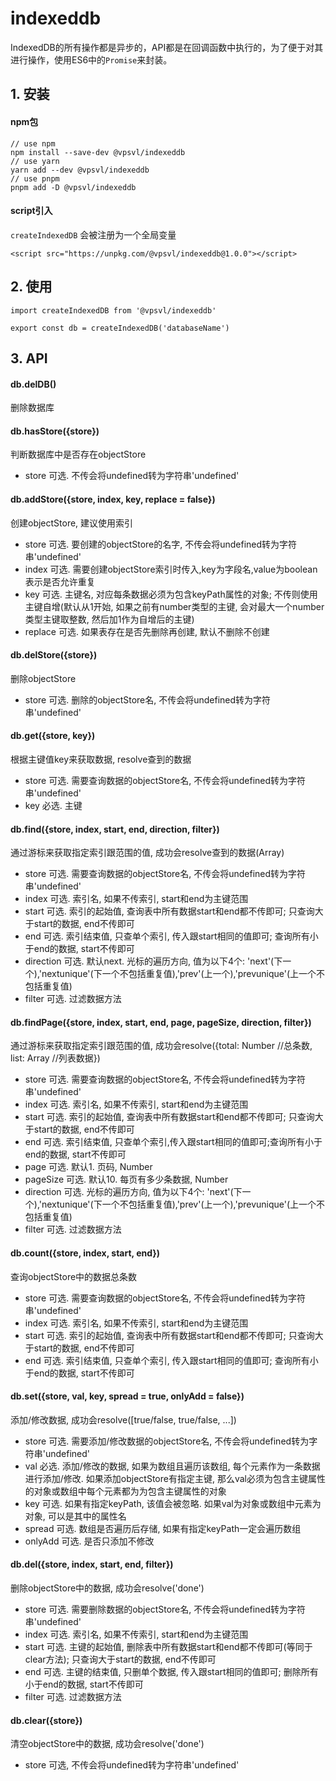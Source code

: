 # indexeddb

IndexedDB的所有操作都是异步的，API都是在回调函数中执行的，为了便于对其进行操作，使用ES6中的`Promise`来封装。

## 1. 安装

#### npm包

```
// use npm
npm install --save-dev @vpsvl/indexeddb
// use yarn
yarn add --dev @vpsvl/indexeddb
// use pnpm
pnpm add -D @vpsvl/indexeddb
```

#### script引入

`createIndexedDB` 会被注册为一个全局变量

```
<script src="https://unpkg.com/@vpsvl/indexeddb@1.0.0"></script>
```

## 2. 使用

```
import createIndexedDB from '@vpsvl/indexeddb'

export const db = createIndexedDB('databaseName')
```

## 3. API

#### db.delDB()

删除数据库

#### db.hasStore({store})

判断数据库中是否存在objectStore

* store 可选. 不传会将undefined转为字符串'undefined'

#### db.addStore({store, index, key, replace = false})

创建objectStore, 建议使用索引

* store 可选. 要创建的objectStore的名字, 不传会将undefined转为字符串'undefined'
* index 可选. 需要创建objectStore索引时传入,key为字段名,value为boolean表示是否允许重复
* key 可选. 主键名, 对应每条数据必须为包含keyPath属性的对象; 不传则使用主键自增(默认从1开始, 如果之前有number类型的主键, 会对最大一个number类型主键取整数, 然后加1作为自增后的主键)
* replace 可选. 如果表存在是否先删除再创建, 默认不删除不创建

#### db.delStore({store})

删除objectStore

* store 可选. 删除的objectStore名, 不传会将undefined转为字符串'undefined'

#### db.get({store, key})

根据主键值key来获取数据, resolve查到的数据

* store 可选. 需要查询数据的objectStore名, 不传会将undefined转为字符串'undefined'
* key 必选. 主键

#### db.find({store, index, start, end, direction, filter})

通过游标来获取指定索引跟范围的值, 成功会resolve查到的数据(Array)

* store 可选. 需要查询数据的objectStore名, 不传会将undefined转为字符串'undefined'
* index 可选. 索引名, 如果不传索引, start和end为主键范围
* start 可选. 索引的起始值, 查询表中所有数据start和end都不传即可; 只查询大于start的数据, end不传即可
* end 可选. 索引结束值, 只查单个索引, 传入跟start相同的值即可; 查询所有小于end的数据, start不传即可
* direction 可选. 默认next. 光标的遍历方向, 值为以下4个: 'next'(下一个),'nextunique'(下一个不包括重复值),'prev'(上一个),'prevunique'(上一个不包括重复值)
* filter 可选. 过滤数据方法

#### db.findPage({store, index, start, end, page, pageSize, direction, filter})

通过游标来获取指定索引跟范围的值, 成功会resolve({total: Number //总条数, list: Array //列表数据})

* store 可选. 需要查询数据的objectStore名, 不传会将undefined转为字符串'undefined'
* index 可选. 索引名, 如果不传索引, start和end为主键范围
* start 可选. 索引的起始值, 查询表中所有数据start和end都不传即可; 只查询大于start的数据, end不传即可
* end 可选. 索引结束值, 只查单个索引,传入跟start相同的值即可;查询所有小于end的数据, start不传即可
* page 可选. 默认1. 页码, Number
* pageSize 可选. 默认10. 每页有多少条数据, Number
* direction 可选. 光标的遍历方向, 值为以下4个: 'next'(下一个),'nextunique'(下一个不包括重复值),'prev'(上一个),'prevunique'(上一个不包括重复值)
* filter 可选. 过滤数据方法

#### db.count({store, index, start, end})

查询objectStore中的数据总条数

* store 可选. 需要查询数据的objectStore名, 不传会将undefined转为字符串'undefined'
* index 可选. 索引名, 如果不传索引, start和end为主键范围
* start 可选. 索引的起始值, 查询表中所有数据start和end都不传即可; 只查询大于start的数据, end不传即可
* end 可选. 索引结束值, 只查单个索引, 传入跟start相同的值即可; 查询所有小于end的数据, start不传即可

#### db.set({store, val, key, spread = true, onlyAdd = false})

添加/修改数据, 成功会resolve([true/false, true/false, ...])

* store 可选. 需要添加/修改数据的objectStore名, 不传会将undefined转为字符串'undefined'
* val 必选. 添加/修改的数据, 如果为数组且遍历该数组, 每个元素作为一条数据进行添加/修改. 如果添加objectStore有指定主键, 那么val必须为包含主键属性的对象或数组中每个元素都为为包含主键属性的对象
* key 可选. 如果有指定keyPath, 该值会被忽略. 如果val为对象或数组中元素为对象, 可以是其中的属性名
* spread 可选. 数组是否遍历后存储, 如果有指定keyPath一定会遍历数组
* onlyAdd 可选. 是否只添加不修改

#### db.del({store, index, start, end, filter})

删除objectStore中的数据, 成功会resolve('done')

* store 可选. 需要删除数据的objectStore名, 不传会将undefined转为字符串'undefined'
* index 可选. 索引名, 如果不传索引, start和end为主键范围
* start 可选. 主键的起始值, 删除表中所有数据start和end都不传即可(等同于clear方法); 只查询大于start的数据, end不传即可
* end 可选. 主键的结束值, 只删单个数据, 传入跟start相同的值即可; 删除所有小于end的数据, start不传即可
* filter 可选. 过滤数据方法

#### db.clear({store})

清空objectStore中的数据, 成功会resolve('done')

* store 可选, 不传会将undefined转为字符串'undefined'
